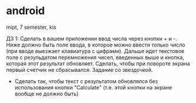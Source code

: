 # android
mipt, 7 semester, kis

ДЗ 1:
Сделать в вашем приложении ввод числа через кнопки + и -.
Ниже должно быть поле ввода, в которое можно ввести только число (при вводе выезжает клавиатура с цифрами).
Дальше идет текстовое поле с резульдатом перемножения чисел, введенных выше и кнопка, которая этот результат обновляет.
Сделать, чтобы при повороте экрана первый счетчик не сбрасывался.
Задание со звездочкой.
* Сделать так, чтобы текст с результатом обновлялся без использования кнопки "Calculate" 
(т.е. этой кнопки на экране вообще не должно быть)
